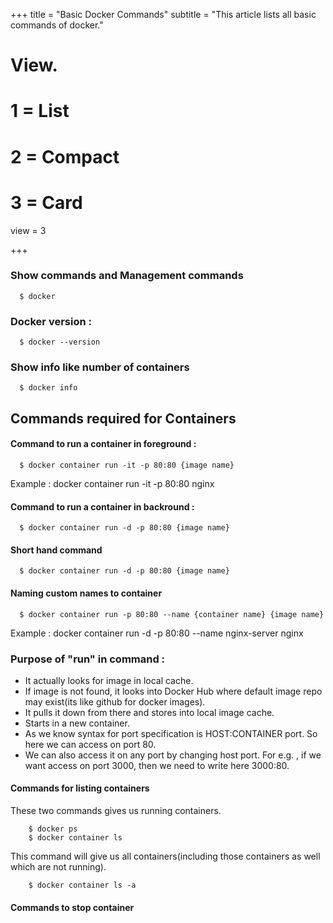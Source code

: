 +++
title = "Basic Docker Commands"
subtitle = "This article lists all basic commands of docker."


# View.
#   1 = List
#   2 = Compact
#   3 = Card
view = 3

+++

### Show commands and Management commands

      $ docker

### Docker version :

      $ docker --version

### Show info like number of containers

      $ docker info

## Commands required for Containers

#### Command to run a container in foreground :

      $ docker container run -it -p 80:80 {image name}

Example : docker container run -it -p 80:80 nginx

#### Command to run a container in backround :

      $ docker container run -d -p 80:80 {image name}

#### Short hand command

      $ docker container run -d -p 80:80 {image name}

#### Naming custom names to container

      $ docker container run -p 80:80 --name {container name} {image name}

Example : docker container run -d -p 80:80 --name nginx-server nginx

### Purpose of "run" in command :

- It actually looks for image in local cache.
- If image is not found, it looks into Docker Hub where default image repo may exist(its like github for docker images).
- It pulls it down from there and stores into local image cache.
- Starts in a new container.
- As we know syntax for port specification is HOST:CONTAINER port. So here we can access on port 80.
- We can also access it on any port by changing host port. For e.g. , if we want access on port 3000, then we need to write here 3000:80.

#### Commands for listing containers

These two commands gives us running containers.

        $ docker ps
        $ docker container ls

This command will give us all containers(including those containers as well which are not running).

        $ docker container ls -a

#### Commands to stop container
